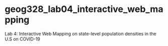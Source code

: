# geog328_lab04_interactive_web_mapping
Lab 4: Interactive Web Mapping on state-level population densities in the U.S on COVID-19
